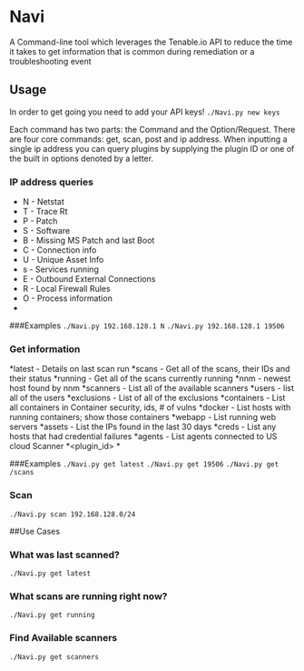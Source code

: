 # Navi
A Command-line tool which leverages the Tenable.io API to reduce the time it takes to get information that is common during remediation or a troubleshooting event

## Usage
In order to get going you need to add your API keys!
`./Navi.py new keys`

Each command has two parts: the Command and the Option/Request. There are four core commands: get, scan, post and ip address. When inputting a single ip address you can query plugins by supplying the plugin ID or one of the built in options denoted by a letter. 

### IP address queries
  * N - Netstat
  * T - Trace Rt
  * P - Patch
  * S - Software
  * B - Missing MS Patch and last Boot
  * C - Connection info
  * U - Unique Asset Info
  * s - Services running
  * E - Outbound External Connections
  * R - Local Firewall Rules
  * O - Process information
  * <plugin id>

###Examples
`./Navi.py 192.168.128.1 N`
`./Navi.py 192.168.128.1 19506`

### Get information
  *latest - Details on last scan run
  *scans  - Get all of the scans, their IDs and their status
  *running  - Get all of the scans currently running
  *nnm - newest host found by nnm
  *scanners - List all of the available scanners
  *users - list all of the users
  *exclusions - List of all of the exclusions
  *containers - List all containers in Container security, ids, # of vulns
  *docker - List hosts with running containers; show those containers
  *webapp - List running web servers
  *assets - List the IPs found in the last 30 days
  *creds  - List any hosts that had credential failures
  *agents - List agents connected to US cloud Scanner
  *<plugin_id> 
  *<api-endpoint>

###Examples
`./Navi.py get latest`
`./Navi.py get 19506`
`./Navi.py get /scans`

### Scan <ip address or subnet>
`./Navi.py scan 192.168.128.0/24`

##Use Cases
### What was last scanned?
`./Navi.py get latest`

### What scans are running right now?
`./Navi.py get running`

### Find Available scanners
`./Navi.py get scanners`
